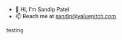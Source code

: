 - 👋 Hi, I’m Sandip Patel
- 📫 Reach me at sandip@valuepitch.com

<!---
sandippatelvp/sandippatelvp is a ✨ special ✨ repository because its `README.md` (this file) appears on your GitHub profile.
You can click the Preview link to take a look at your changes.
--->

testing
